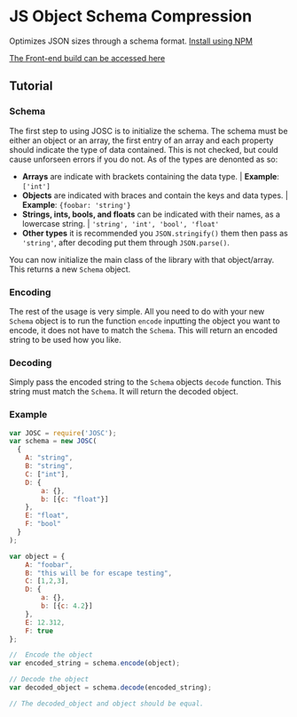 # JS Object Schema Compression
Optimizes JSON sizes through a schema format.  [Install using NPM](https://www.npmjs.com/package/joscompress)

[The Front-end build can be accessed here](https://github.com/AidanWelch/JOSCompress/tree/master/frontend-build)

## Tutorial
### Schema
The first step to using JOSC is to initialize the schema.  The schema must be either an object or an array, the first entry of an array and each property should indicate the type of data contained.  This is not checked, but could cause unforseen errors if you do not.  As of the types are denonted as so:
* **Arrays** are indicate with brackets containing the data type. | **Example**: ```['int']```
* **Objects** are indicated with braces and contain the keys and data types. | **Example**: ```{foobar: 'string'}```
* **Strings, ints, bools, and floats** can be indicated with their names, as a lowercase string. | ```'string', 'int', 'bool', 'float'```
* **Other types** it is recommended you ```JSON.stringify()``` them then pass as ```'string'```, after decoding put them through ```JSON.parse()```.

You can now initialize the main class of the library with that object/array.  This returns a new ```Schema``` object.

### Encoding
The rest of the usage is very simple.  All you need to do with your new ```Schema``` object is to run the function ```encode``` inputting the object you want to encode, it does not have to match the ```Schema```.  This will return an encoded string to be used how you like.

### Decoding
Simply pass the encoded string to the ```Schema``` objects ```decode``` function.  This string must match the ```Schema```.  It will return the decoded object.

### Example
```js
var JOSC = require('JOSC');
var schema = new JOSC(
  {
    A: "string",
    B: "string",
    C: ["int"],
    D: {
        a: {},
        b: [{c: "float"}]
    },
    E: "float",
    F: "bool"
  }
);

var object = {
    A: "foobar",
    B: "this will be for escape testing",
    C: [1,2,3],
    D: {
        a: {},
        b: [{c: 4.2}]
    },
    E: 12.312,
    F: true
};

//  Encode the object
var encoded_string = schema.encode(object);

// Decode the object
var decoded_object = schema.decode(encoded_string);

// The decoded_object and object should be equal.
```
